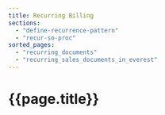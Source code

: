 ```yaml
---
title: Recurring Billing
sections:
  - "define-recurrence-pattern"
  - "recur-so-proc"
sorted_pages:
  - "recurring_documents"
  - "recurring_sales_documents_in_everest"
---
```

# {{page.title}}
